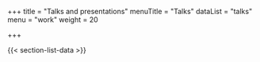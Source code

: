 +++
title = "Talks and presentations"
menuTitle = "Talks"
dataList = "talks"
menu = "work"
weight = 20

+++

{{< section-list-data >}}
